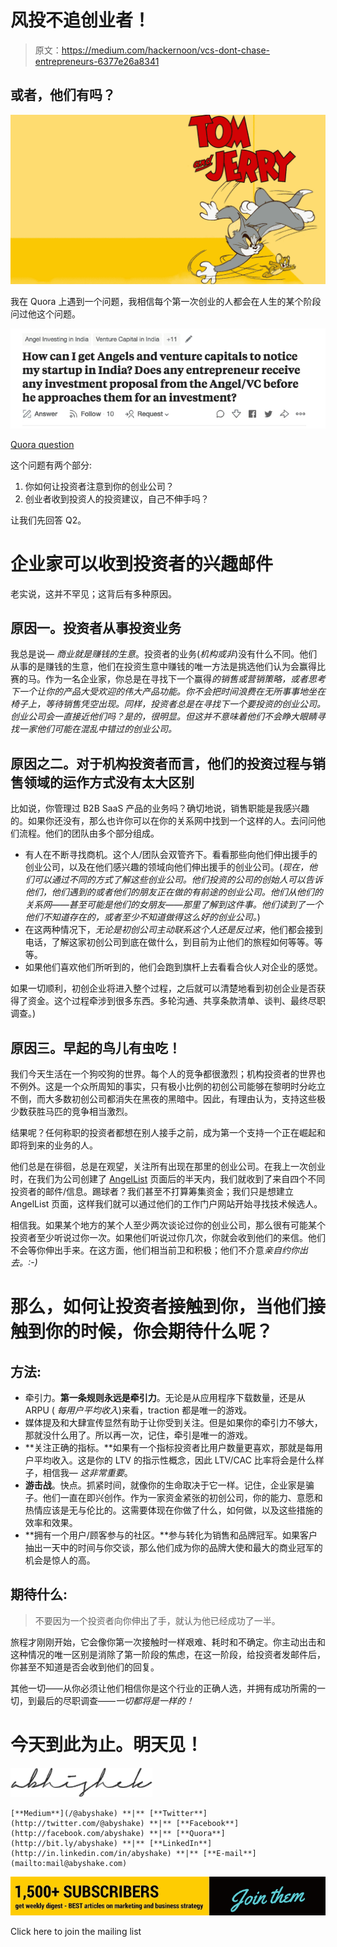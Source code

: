 # 风投不追创业者！

> 原文：<https://medium.com/hackernoon/vcs-dont-chase-entrepreneurs-6377e26a8341>

## 或者，他们有吗？

![](img/27712e3632ad2b678024df7aa6066df8.png)

我在 Quora 上遇到一个问题，我相信每个第一次创业的人都会在人生的某个阶段问过他这个问题。

![](img/4abfa5f9d8a9f741ad539ff8c11503c4.png)

[Quora question](https://www.quora.com/How-can-I-get-Angels-and-venture-capitals-to-notice-my-startup-in-India-Does-any-entrepreneur-receive-any-investment-proposal-from-the-Angel-VC-before-he-approaches-them-for-an-investment)

这个问题有两个部分:

1.  你如何让投资者注意到你的创业公司？
2.  创业者收到投资人的投资建议，自己不伸手吗？

让我们先回答 Q2。

# 企业家可以收到投资者的兴趣邮件

老实说，这并不罕见；这背后有多种原因。

## 原因一。投资者从事投资业务

我总是说— *商业就是赚钱的生意*。投资者的业务(*机构或非*)没有什么不同。他们从事的是赚钱的生意，他们在投资生意中赚钱的唯一方法是挑选他们认为会赢得比赛的马。作为一名企业家，你总是在寻找下一个赢得*的销售或营销策略，或者思考下一个让你的产品大受欢迎的伟大产品功能。你不会把时间浪费在无所事事地坐在椅子上，等待销售凭空出现。同样，投资者总是在寻找下一个要投资的创业公司。创业公司会一直接近他们吗？是的，很明显。但这并不意味着他们不会睁大眼睛寻找一家他们可能在混乱中错过的创业公司。*

## 原因之二。对于机构投资者而言，他们的投资过程与销售领域的运作方式没有太大区别

比如说，你管理过 B2B SaaS 产品的业务吗？确切地说，销售职能是我感兴趣的。如果你还没有，那么也许你可以在你的关系网中找到一个这样的人。去问问他们流程。他们的团队由多个部分组成。

*   有人在不断寻找商机。这个人/团队会双管齐下。看看那些向他们伸出援手的创业公司，以及在他们感兴趣的领域向他们伸出援手的创业公司。(*现在，他们可以通过不同的方式了解这些创业公司。他们投资的公司的创始人可以告诉他们，他们遇到的或者他们的朋友正在做的有前途的创业公司。他们从他们的关系网——甚至可能是他们的女朋友——那里了解到这件事。他们读到了一个他们不知道存在的，或者至少不知道做得这么好的创业公司。*)
*   在这两种情况下，*无论是初创公司主动联系这个人还是反过来*，他们都会接到电话，了解这家初创公司到底在做什么，到目前为止他们的旅程如何等等。等等。
*   如果他们喜欢他们所听到的，他们会跑到旗杆上去看看合伙人对企业的感觉。

如果一切顺利，初创企业将进入整个过程，之后就可以清楚地看到初创企业是否获得了资金。这个过程牵涉到很多东西。多轮沟通、共享条款清单、谈判、最终尽职调查。)

## 原因三。早起的鸟儿有虫吃！

我们今天生活在一个狗咬狗的世界。每个人的竞争都很激烈；机构投资者的世界也不例外。这是一个众所周知的事实，只有极小比例的初创公司能够在黎明时分屹立不倒，而大多数初创公司都消失在黑夜的黑暗中。因此，有理由认为，支持这些极少数获胜马匹的竞争相当激烈。

结果呢？任何称职的投资者都想在别人接手之前，成为第一个支持一个正在崛起和即将到来的业务的人。

他们总是在徘徊，总是在观望，关注所有出现在那里的创业公司。在我上一次创业时，在我们为公司创建了 [AngelList](https://medium.com/u/5f84314adf6?source=post_page-----6377e26a8341--------------------------------) 页面后的半天内，我们就收到了来自四个不同投资者的邮件/信息。踢球者？我们甚至不打算筹集资金；我们只是想建立 AngelList 页面，这样我们就可以通过他们的工作门户网站开始寻找技术候选人。

相信我。如果某个地方的某个人至少两次谈论过你的创业公司，那么很有可能某个投资者至少听说过你一次。如果他们听说过你几次，你就会收到他们的来信。他们不会等你伸出手来。在这方面，他们相当前卫和积极；他们不介意*亲自约你出去。:-)*

# 那么，如何让投资者接触到你，当他们接触到你的时候，你会期待什么呢？

## 方法:

*   牵引力。**第一条规则永远是牵引力**。无论是从应用程序下载数量，还是从 ARPU ( *每用户平均收入*)来看，traction 都是唯一的游戏。
*   媒体提及和大肆宣传显然有助于让你受到关注。但是如果你的牵引力不够大，那就没什么用了。所以再一次，记住，牵引是唯一的游戏。
*   **关注正确的指标。**如果有一个指标投资者比用户数量更喜欢，那就是每用户平均收入。这是你的 LTV 的指示性概念，因此 LTV/CAC 比率将会是什么样子，相信我— *这非常重要*。
*   **游击战**。快点。抓紧时间，就像你的生命取决于它一样。记住，企业家是骗子。他们一直在即兴创作。作为一家资金紧张的初创公司，你的能力、意愿和热情应该是无与伦比的。这需要体现在你做了什么，如何做，以及这些措施的效率和效果。
*   **拥有一个用户/顾客参与的社区。**参与转化为销售和品牌冠军。如果客户抽出一天中的时间与你交谈，那么他们成为你的品牌大使和最大的商业冠军的机会是惊人的高。

## 期待什么:

> 不要因为一个投资者向你伸出了手，就认为他已经成功了一半。

旅程才刚刚开始，它会像你第一次接触时一样艰难、耗时和不确定。你主动出击和这种情况的唯一区别是消除了第一阶段的焦虑，在这一阶段，给投资者发邮件后，你甚至不知道是否会收到他们的回复。

其他一切——从你必须让他们相信你是这个行业的正确人选，并拥有成功所需的一切，到最后的尽职调查——*一切都将是一样的！*

# 今天到此为止。明天见！

![](img/1a004115101bd35464186ee7e693a69d.png)

```
[**Medium**](/@abyshake) **|** [**Twitter**](http://twitter.com/@abyshake) **|** [**Facebook**](http://facebook.com/abyshake) **|** [**Quora**](http://bit.ly/abyshake) **|** [**LinkedIn**](http://in.linkedin.com/in/abyshake) **|** [**E-mail**](mailto:mail@abyshake.com)
```

[![](img/7ae1f75c4531aebcbb962bef1645ad9e.png)](https://upscri.be/a5ccb9/)

Click here to join the mailing list